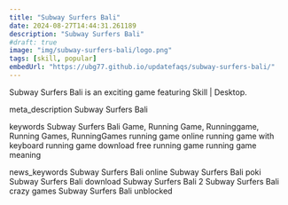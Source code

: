 ```yaml
---
title: "Subway Surfers Bali"
date: 2024-08-27T14:44:31.261189
description: "Subway Surfers Bali"
#draft: true
image: "img/subway-surfers-bali/logo.png"
tags: [skill, popular]
embedUrl: "https://ubg77.github.io/updatefaqs/subway-surfers-bali/"
---
```


Subway Surfers Bali is an exciting game featuring Skill | Desktop.

meta_description
Subway Surfers Bali


keywords
Subway Surfers Bali Game, Running Game, Runninggame, Running Games, RunningGames running game online running game with keyboard running game download free running game running game meaning


news_keywords
Subway Surfers Bali online Subway Surfers Bali poki Subway Surfers Bali download Subway Surfers Bali 2 Subway Surfers Bali crazy games Subway Surfers Bali unblocked
